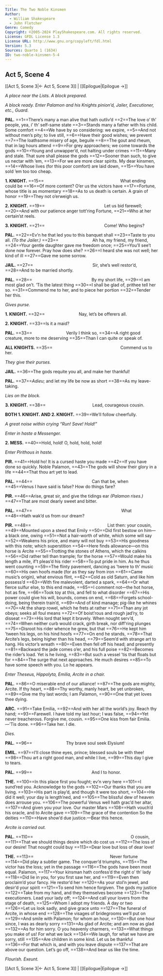 ```yaml
---
Title: The Two Noble Kinsmen
Author: 
  - William Shakespeare
  - John Fletcher
Genre: Comedy
Copyright: ©2005-2024 PlayShakespeare.com. All rights reserved.
License: GFDL License 1.3
License URL: http://www.gnu.org/copyleft/fdl.html
Version: 5.3
Sources: Quarto 1 (1634)
ID: two-noble-kinsmen-5-4
---
```


## Act 5, Scene 4
[[Act 5, Scene 3|← Act 5, Scene 3]] | [[Epilogue|Epilogue →]]

*A place near the Lists. A block prepared.*

*A block ready. Enter Palamon and his Knights pinion’d, Jailer, Executioner, etc., Guard.*

**PAL.**
==1==There’s many a man alive that hath outliv’d
==2==The love o’ th’ people, yea, i’ th’ self-same state
==3==Stands many a father with his child. Some comfort
==4==We have by so considering: we expire,
==5==And not without men’s pity; to live still,
==6==Have their good wishes; we prevent
==7==The loathsome misery of age, beguile
==8==The gout and rheum, that in lag hours attend
==9==For grey approachers; we come towards the gods
==10==Young and unwapper’d, not halting under crimes
==11==Many and stale. That sure shall please the gods
==12==Sooner than such, to give us nectar with ’em,
==13==For we are more clear spirits. My dear kinsmen,
==14==Whose lives (for this poor comfort) are laid down,
==15==You have sold ’em too too cheap.

**1. KNIGHT.**
==15==                  What ending could be
==16==Of more content? O’er us the victors have
==17==Fortune, whose title is as momentary
==18==As to us death is certain. A grain of honor
==19==They not o’erweigh us.

**2. KNIGHT.**
==19==              Let us bid farewell;
==20==And with our patience anger tott’ring Fortune,
==21==Who at her certain’st reels.

**3. KNIGHT.**
==21==              Come! Who begins?

**PAL.**
==22==Ev’n he that led you to this banquet shall
==23==Taste to you all.
*(To the Jailer.)*
==23==        Ah ha, my friend, my friend,
==24==Your gentle daughter gave me freedom once;
==25==You’ll see’t done now forever. Pray how does she?
==26==I heard she was not well; her kind of ill
==27==Gave me some sorrow.

**JAIL.**
==27==              Sir, she’s well restor’d,
==28==And to be married shortly.

**PAL.**
==28==              By my short life,
==29==I am most glad on’t. ’Tis the latest thing
==30==I shall be glad of, prithee tell her so.
==31==Commend me to her, and to piece her portion
==32==Tender her this.

*Gives purse.*

**1. KNIGHT.**
==32==        Nay, let’s be offerers all.

**2. KNIGHT.**
==33==Is it a maid?

**PAL.**
==33==        Verily I think so,
==34==A right good creature, more to me deserving
==35==Than I can quite or speak of.

**ALL KNIGHTS.**
==35==                Commend us to her.

*They give their purses.*

**JAIL.**
==36==The gods requite you all, and make her thankful!

**PAL.**
==37==*Adieu*; and let my life be now as short
==38==As my leave-taking.

*Lies on the block.*

**3. KNIGHT.**
==38==           Lead, courageous cousin.

**BOTH 1. KNIGHT. AND 2. KNIGHT.**
==39==We’ll follow cheerfully.

*A great noise within crying “Run! Save! Hold!”*

*Enter in haste a Messenger.*

**2. MESS.**
==40==Hold, hold! O, hold, hold, hold!

*Enter Pirithous in haste.*

**PIR.**
==41==Hold ho! It is a cursed haste you made
==42==If you have done so quickly. Noble Palamon,
==43==The gods will show their glory in a life
==44==That thou art yet to lead.

**PAL.**
==44==              Can that be, when
==45==Venus I have said is false? How do things fare?

**PIR.**
==46==Arise, great sir, and give the tidings ear
*(Palamon rises.)*
==47==That are most dearly sweet and bitter.

**PAL.**
==47==                     What
==48==Hath wak’d us from our dream?

**PIR.**
==48==                  List then: your cousin,
==49==Mounted upon a steed that Emily
==50==Did first bestow on him—a black one, owing
==51==Not a hair-worth of white, which some will say
==52==Weakens his price, and many will not buy
==53==His goodness with this note; which superstition
==54==Here finds allowance—on this horse is Arcite
==55==Trotting the stones of Athens, which the calkins
==56==Did rather tell than trample; for the horse
==57==Would make his length a mile, if’t pleas’d his rider
==58==To put pride in him. As he thus went counting
==59==The flinty pavement, dancing as ’twere to th’ music
==60==His own hoofs made (for as they say from iron
==61==Came music’s origin), what envious flint,
==62==Cold as old Saturn, and like him possess’d
==63==With fire malevolent, darted a spark,
==64==Or what fierce sulfur else, to this end made,
==65==I comment not—the hot horse, hot as fire,
==66==Took toy at this, and fell to what disorder
==67==His power could give his will, bounds, comes on end,
==68==Forgets school-doing, being therein train’d,
==69==And of kind manage; pig-like he whines
==70==At the sharp rowel, which he frets at rather
==71==Than any jot obeys; seeks all foul means
==72==Of boist’rous and rough jad’ry, to disseat
==73==His lord that kept it bravely. When nought serv’d,
==74==When neither curb would crack, girth break, nor diff’ring plunges
==75==Disroot his rider whence he grew, but that
==76==He kept him ’tween his legs, on his hind hoofs
==77==On end he stands,
==78==That Arcite’s legs, being higher than his head,
==79==Seem’d with strange art to hang. His victor’s wreath
==80==Even then fell off his head; and presently
==81==Backward the jade comes o’er, and his full poise
==82==Becomes the rider’s load. Yet is he living,
==83==But such a vessel ’tis that floats but for
==84==The surge that next approaches. He much desires
==85==To have some speech with you. Lo he appears.

*Enter Theseus, Hippolyta, Emilia, Arcite in a chair.*

**PAL.**
==86==O miserable end of our alliance!
==87==The gods are mighty, Arcite. If thy heart,
==88==Thy worthy, manly heart, be yet unbroken,
==89==Give me thy last words; I am Palamon,
==90==One that yet loves thee dying.

**ARC.**
==91==Take Emilia,
==92==And with her all the world’s joy. Reach thy hand;
==93==Farewell. I have told my last hour; I was false,
==94==Yet never treacherous. Forgive me, cousin.
==95==One kiss from fair Emilia.—’Tis done.
==96==Take her. I die.

*Dies.*

**PAL.**
==96==        Thy brave soul seek Elysium!

**EMIL.**
==97==I’ll close thine eyes, prince; blessed souls be with thee!
==98==Thou art a right good man, and while I live,
==99==This day I give to tears.

**PAL.**
==99==              And I to honor.

**THE.**
==100==In this place first you fought; ev’n very here
==101==I sund’red you. Acknowledge to the gods
==102==Our thanks that you are living.
==103==His part is play’d, and though it were too short,
==104==He did it well; your day is length’ned, and
==105==The blissful dew of heaven does arrouse you.
==106==The powerful Venus well hath grac’d her altar,
==107==And given you your love. Our master Mars
==108==Hath vouch’d his oracle, and to Arcite gave
==109==The grace of the contention So the deities
==110==Have show’d due justice.—Bear this hence.

*Arcite is carried out.*

**PAL.**
==110==                       O cousin,
==111==That we should things desire which do cost us
==112==The loss of our desire! That nought could buy
==113==Dear love but loss of dear love!

**THE.**
==113==                  Never fortune
==114==Did play a subtler game. The conquer’d triumphs,
==115==The victor has the loss; yet in the passage
==116==The gods have been most equal. Palamon,
==117==Your kinsman hath confess’d the right o’ th’ lady
==118==Did lie in you, for you first saw her, and
==119==Even then proclaim’d your fancy. He restor’d her
==120==As your stol’n jewel, and desir’d your spirit
==121==To send him hence forgiven. The gods my justice
==122==Take from my hand, and they themselves become
==123==The executioners. Lead your lady off;
==124==And call your lovers from the stage of death,
==125==Whom I adopt my friends. A day or two
==126==Let us look sadly, and give grace unto
==127==The funeral of Arcite, in whose end
==128==The visages of bridegrooms we’ll put on
==129==And smile with Palamon; for whom an hour,
==130==But one hour since, I was as dearly sorry
==131==As glad of Arcite; and am now as glad
==132==As for him sorry. O you heavenly charmers,
==133==What things you make of us! For what we lack
==134==We laugh, for what we have are sorry, still
==135==Are children in some kind. Let us be thankful
==136==For that which is, and with you leave dispute
==137==That are above our question. Let’s go off,
==138==And bear us like the time.

*Flourish. Exeunt.*

[[Act 5, Scene 3|← Act 5, Scene 3]] | [[Epilogue|Epilogue →]]